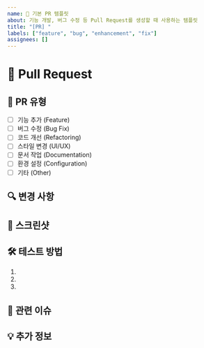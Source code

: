 ```yaml
---
name: 🚀 기본 PR 템플릿
about: 기능 개발, 버그 수정 등 Pull Request를 생성할 때 사용하는 템플릿
title: "[PR] "
labels: ["feature", "bug", "enhancement", "fix"]
assignees: []
---
```


# 🚀 Pull Request

## 📝 PR 유형

<!-- 해당하는 유형에 'x'로 체크해주세요 -->

- [ ] 기능 추가 (Feature)
- [ ] 버그 수정 (Bug Fix)
- [ ] 코드 개선 (Refactoring)
- [ ] 스타일 변경 (UI/UX)
- [ ] 문서 작업 (Documentation)
- [ ] 환경 설정 (Configuration)
- [ ] 기타 (Other)

## 🔍 변경 사항

<!-- 이 PR에서 무엇이 변경되었는지 간략하게 설명해주세요 -->

## 📸 스크린샷

<!-- UI 변경사항이 있다면 스크린샷을 첨부해주세요 -->

## 🛠️ 테스트 방법

<!-- 이 기능을 테스트하는 방법을 설명해주세요 -->

1.
2.
3.

## 🚧 관련 이슈

<!-- 관련 이슈 번호가 있다면 적어주세요 (e.g. #123 또는 ISSUE-123 과 같은 JIRA key) -->

## 💡 추가 정보

<!-- 리뷰어가 알아야 할 추가 정보가 있다면 여기에 적어주세요 -->
